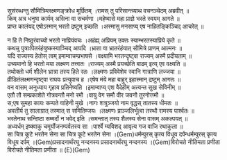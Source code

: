 

  
सुसंरब्धन्तु सौमित्रिम्लक्ष्मणङ्क्रोध मूर्छितम् ।रामस् तु परिसान्त्व्याथ वचनञ्चेदम् अब्रवीत्  ॥   
किम् अत्र धनुषा कार्यम् असिना वा सचर्मणा ।महेष्वासे महा प्राज्ञे भरते स्वयम् आगते  ॥   
प्राप्त कालंयद् एषोऽस्मान् भरतो द्रष्टुम् इच्छति ।अस्मासु मनसाप्य् एष नाहितङ्किञ्चिद् आचरेत्  ॥   
  
न हि ते निष्ठुरंवाच्यो भरतो नाप्रियंवचः ।अहंह्य् अप्रियम् उक्तः स्याम्भरतस्याप्रिये कृते  ॥   
कथन्नु पुत्राःपितरंहंयुष्कस्याञ्चिद् आपदि ।भ्राता वा भ्रातरंहंयात् सौमित्रे प्राणम् आत्मनः  ॥   
यदि राज्यस्य हेतोस् त्वम् इमाम्वाचम्प्रभाषसे ।वक्ष्यामि भरतन्दृष्ट्वा राज्यम् अस्मै प्रदीयताम्  ॥   
उच्यमानो हि भरतो मया लक्ष्मण तत्त्वतः ।राज्यम् अस्मै प्रयच्छेति बाढम् इत्य् एव वक्ष्यति  ॥   
तथोक्तो धर्म शीलेन भ्रात्रा तस्य हिते रतः ।लक्ष्मणः प्रविवेशेव स्वानि गात्राणि लज्जया  ॥   
व्रीडितंलक्ष्मणन्दृष्ट्वा राघवः प्रत्युवाच ह ।एषेष मंये महा बाहुर् इहास्मान् द्रष्टुम् आगतः  ॥   
वन वासम् अनुध्याय गृहाय प्रतिनेष्यति ।इमाम्वाप्य् एश वैदेहीम् अत्यन्त सुख सेविनीम्  ॥   
एतौ तौ सम्प्रकाशेते गोत्रवन्तौ मनो रमौ ।वायु वेग समौ वीर जवनौ तुरगोत्तमौ  ॥   
स;एष सुमहा कायः कम्पते वाहिनी मुखे ।नागः शत्रुञ्जयो नाम वृद्धस् तातस्य धीमतः  ॥   
अवतीर्य तु सालाग्रात् तस्मात् स समितिम्जयः ।लक्ष्मणः प्राञ्जलिर्भूत्वा तस्थौ रामस्य पार्श्वतः  ॥   
भरतेनाथ सन्दिष्टा सम्मर्दो न भवेद् इति ।समन्तात् तस्य शैलस्य सेना वासम् अकल्पयत्  ॥   
अध्यर्धम् इष्क्वाकु चमूर्योजनम्पर्वतस्य सा ।पार्श्वे म्यविशद् आवृत्य गज वाजि रथाकुला  ॥   
सा चित्र कूटे भरतेन सेना सा चित्र कूटे भरतेन सेना ।(Gem)धर्मम्पुरस् कृत्य विधूय दर्पन्धर्मम्पुरस् कृत्य विधूय दर्पम् ।(Gem)प्रसादनार्थंरघु नन्दनस्य प्रसादनार्थंरघु नन्दनस्य ।(Gem)विरोचते नीतिमता प्रणीता विरोचते नीतिमता प्रणीता  ॥ (E)(Gem)  

